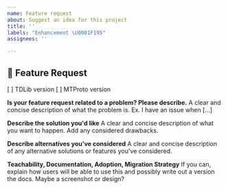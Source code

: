 ```yaml
---
name: Feature request
about: Suggest an idea for this project
title: ''
labels: "Enhancement \U0001F195"
assignees: ''

---
```


## 🚀 Feature Request

[ ] TDLib version
[ ] MTProto version

**Is your feature request related to a problem? Please describe.**
A clear and concise description of what the problem is. Ex. I have an issue when [...]

**Describe the solution you'd like**
A clear and concise description of what you want to happen. Add any considered drawbacks.

**Describe alternatives you've considered**
A clear and concise description of any alternative solutions or features you've considered.

**Teachability, Documentation, Adoption, Migration Strategy**
If you can, explain how users will be able to use this and possibly write out a version the docs.
Maybe a screenshot or design?
